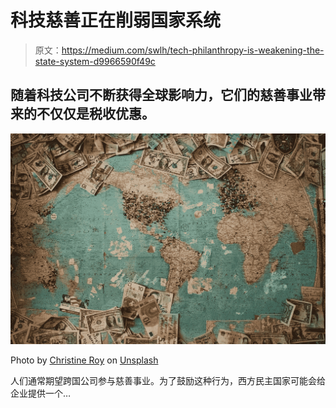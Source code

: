 # 科技慈善正在削弱国家系统

> 原文：<https://medium.com/swlh/tech-philanthropy-is-weakening-the-state-system-d9966590f49c>

## 随着科技公司不断获得全球影响力，它们的慈善事业带来的不仅仅是税收优惠。

![](img/05afc8b4d0aeb8b318c3939c6c62d1bd.png)

Photo by [Christine Roy](https://unsplash.com/@agent_illustrateur?utm_source=medium&utm_medium=referral) on [Unsplash](https://unsplash.com?utm_source=medium&utm_medium=referral)

人们通常期望跨国公司参与慈善事业。为了鼓励这种行为，西方民主国家可能会给企业提供一个…